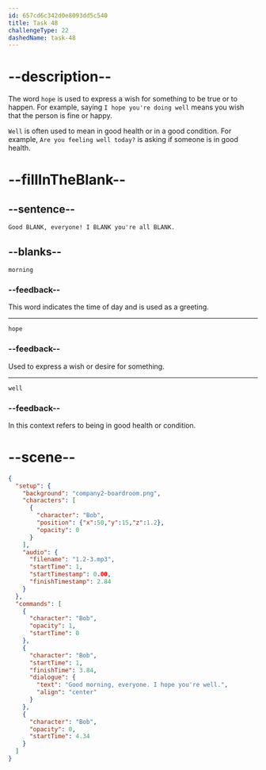 ```yaml
---
id: 657cd6c342d0e8093dd5c540
title: Task 48
challengeType: 22
dashedName: task-48
---
```


<!--
AUDIO REFERENCE:
Bob: Good morning, everyone! I hope you're all well.
-->

# --description--

The word `hope` is used to express a wish for something to be true or to happen. For example, saying `I hope you're doing well` means you wish that the person is fine or happy. 

`Well` is often used to mean in good health or in a good condition. For example, `Are you feeling well today?` is asking if someone is in good health.

# --fillInTheBlank--

## --sentence--

`Good BLANK, everyone! I BLANK you're all BLANK.`

## --blanks--

`morning`

### --feedback--

This word indicates the time of day and is used as a greeting.

---

`hope`

### --feedback--

Used to express a wish or desire for something.

---

`well`

### --feedback--

In this context refers to being in good health or condition.

# --scene--

```json
{
  "setup": {
    "background": "company2-boardroom.png",
    "characters": [
      {
        "character": "Bob",
        "position": {"x":50,"y":15,"z":1.2},
        "opacity": 0
      }
    ],
    "audio": {
      "filename": "1.2-3.mp3",
      "startTime": 1,
      "startTimestamp": 0.00,
      "finishTimestamp": 2.84
    }
  },
  "commands": [
    {
      "character": "Bob",
      "opacity": 1,
      "startTime": 0
    },
    {
      "character": "Bob",
      "startTime": 1,
      "finishTime": 3.84,
      "dialogue": {
        "text": "Good morning, everyone. I hope you're well.",
        "align": "center"
      }
    },
    {
      "character": "Bob",
      "opacity": 0,
      "startTime": 4.34
    }
  ]
}
```
